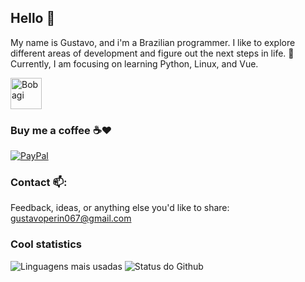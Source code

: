 ## Hello 👋

My name is Gustavo, and i'm a Brazilian programmer. I like to explore different areas of development and figure out the next steps in life. 
🌱 Currently, I am focusing on learning Python, Linux, and Vue.  

<a href="https://bobagi.click/">
    <img src="https://bobagi.click/bobagiCursive.png" alt="Bobagi" width="50"/>
</a>

### Buy me a coffee ☕❤️

[![PayPal](https://img.shields.io/badge/PayPal-00457C?style=for-the-badge&logo=paypal&logoColor=white)](https://www.paypal.com/donate?hosted_button_id=23PAVC8AMJGYW)

### Contact 📫:

Feedback, ideas, or anything else you'd like to share: [gustavoperin067@gmail.com](mailto:gustavoperin067@gmail.com)

### Cool statistics

![Linguagens mais usadas](https://github-readme-stats.vercel.app/api/top-langs/?username=Bobagi&theme=dracula&layout=compact&hide_border=true&custom_title=Linguagens%20mais%20usadas&langs_count=6) ![Status do Github](https://github-readme-stats.vercel.app/api?username=Bobagi&theme=dracula&show_icons=true&layout=compact&hide_title=true&hide_rank=true&include_all_commits=true&hide_border=true&count_private=true&disable_animations=true)

<!--
**Bobagi/Bobagi** is a ✨ _special_ ✨ repository because its `README.md` (this file) appears on your GitHub profile.

Here are some ideas to get you started:

- 🔭 I’m currently working on ...
- 🌱 I’m currently learning ...
- 👯 I’m looking to collaborate on ...
- 🤔 I’m looking for help with ...
- 💬 Ask me about ...
- 📫 How to reach me: ...
- 😄 Pronouns: ...
- ⚡ Fun fact: ...
-->
